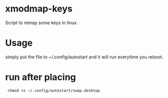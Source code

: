 # xmodmap-keys
Script to remap some keys in linux.

# Usage
simply put the file to ~/.config/autostart and it will run  everytime you reboot.

# run after placing 
``` chmod +x ~/.config/autostart/swap.desktop```
